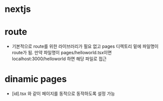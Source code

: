 # nextjs

# route

- 기본적으로 route를 위한 라이브러리가 필요 없고 pages 디렉토리 밑에 파일명이 route가 됨.
  만약 파일명이 pages/helloworld.tsx이면 localhost:3000/helloworld 하면 해당 파일로 접근

# dinamic pages

- [id].tsx 와 같이 페이지를 동적으로 동작하도록 설정 가능
